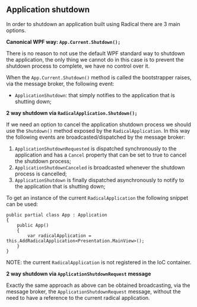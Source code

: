 ## Application shutdown

In order to shutdown an application built using Radical there are 3 main options.

**Canonical WPF way: `App.Current.Shutdown();`**

There is no reason to not use the default WPF standard way to shutdown the application, the only thing we cannot do in this case is to prevent the shutdown process to complete, we have no control over it.

When the `App.Current.Shutdown()` method is called the bootstrapper raises, via the message broker, the following event:

* `ApplicationShutdown`: that simply notifies to the application that is shutting down;

**2 way shutdown via `RadicalApplication.Shutdown();`**

If we need an option to cancel the application shutdown process we should use the `Shutdown()` method exposed by the `RadicalApplication`. In this way the following events are broadcasted/dispatched by the message broker:

1. `ApplicationShutdownRequested` is dispatched synchronously to the application and has a `Cancel` property that can be set to true to cancel the shutdown process;
2. `ApplicationShutdownCanceled` is broadcasted whenever the shutdown process is cancelled;
3. `ApplicationShutdown` is finally dispatched asynchronously to notify to the application that is shutting down;

To get an instance of the current `RadicalApplication` the following snippet can be used:

```
public partial class App : Application
{
    public App()
    {
        var radicalApplication = this.AddRadicalApplication<Presentation.MainView>();
    }
}
```

NOTE: the current `RadicalApplication` is not registered in the IoC container. 

**2 way shutdown via `ApplicationShutdownRequest` message**

Exactly the same approach as above can be obtained broadcasting, via the message broker, the `ApplicationShutdownRequest` message, without the need to have a reference to the current radical application.

